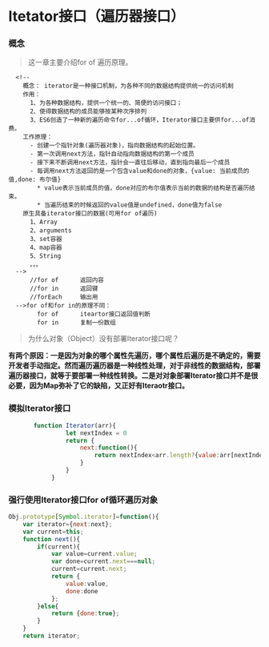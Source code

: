 # Itetator接口（遍历器接口）

### 概念

> 这一章主要介绍for of 遍历原理。

```
  <!--
    概念： iterator是一种接口机制，为各种不同的数据结构提供统一的访问机制
    作用：
      1、为各种数据结构，提供一个统一的、简便的访问接口；
      2、使得数据结构的成员能够按某种次序排列
      3、ES6创造了一种新的遍历命令for...of循环，Iterator接口主要供for...of消费。
    工作原理：
      - 创建一个指针对象(遍历器对象)，指向数据结构的起始位置。
      - 第一次调用next方法，指针自动指向数据结构的第一个成员
      - 接下来不断调用next方法，指针会一直往后移动，直到指向最后一个成员
      - 每调用next方法返回的是一个包含value和done的对象，{value: 当前成员的值,done: 布尔值}
        * value表示当前成员的值，done对应的布尔值表示当前的数据的结构是否遍历结束。
        * 当遍历结束的时候返回的value值是undefined，done值为false
    原生具备iterator接口的数据(可用for of遍历)
      1、Array
      2、arguments
      3、set容器
      4、map容器
      5、String
      。。。
  -->
      //for of		返回内容
      //for in		返回键
      //forEach		输出用
  -->for of和for in的原理不同：
     	for of		iteartor接口返回值判断
     	for in		复制一份数组
```

> 为什么对象（Object）没有部署Iterator接口呢？
>

**有两个原因：一是因为对象的哪个属性先遍历，哪个属性后遍历是不确定的，需要开发者手动指定。然而遍历遍历器是一种线性处理，对于非线性的数据结构，部署遍历器接口，就等于要部署一种线性转换。二是对对象部署Iterator接口并不是很必要，因为Map弥补了它的缺陷，又正好有Iteraotr接口。**

### 模拟Iterator接口

```js
       function Iterator(arr){
                let nextIndex = 0
                return {
                    next:function(){
                        return nextIndex<arr.length?{value:arr[nextIndex++],done:false}:{value:undefined,done:true}
                    }
                }
            }
```

### 强行使用Iterator接口for of循环遍历对象

```js
Obj.prototype[Symbol.iterator]=function(){
	var iterator={next:next};
	var current=this;
	function next(){
		if(current){
			var value=current.value;
			var done=current.next===null;
			current=current.next;
			return {
				value:value,
				done:done
			};
		}else{
			return {done:true};
		}
	}
	return iterator;
```

